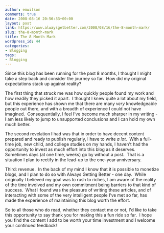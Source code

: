 ```yaml
---
author: emwilson
comments: true
date: 2008-08-16 20:56:33+00:00
layout: post
link: https://www.alwaysgetbetter.com/2008/08/16/the-8-month-mark/
slug: the-8-month-mark
title: The 8 Month Mark
wordpress_id: 44
categories:
- Blogging
tags:
- Blogging
---
```


Since this blog has been running for the past 8 months, I thought I might take a step back and consider the journey so far.  How did my original expectations stack up against reality?

The first thing that struck me was how quickly people found my work and how readily they picked it apart.  I thought I knew quite a lot about my field, but this experience has shown me that there are many _very_ knowledgeable people out there, and with a breadth of experience I could not have imagined.  Consequentially, I feel I've become much sharper in my writing - I am less likely to jump to unsupported conclusions and I can hold my own much better.

The second revelation I had was that in order to have decent content prepared and ready to publish regularly, I have to write _a lot_.  With a full-time job, new child, and college studies on my hands, I haven't had the opportunity to invest as much effort into this blog as it deserves.  Sometimes days (at one time, weeks) go by without a post.  That is a situation I plan to rectify in the lead-up to the one-year anniversary.

Third: revenue.  In the back of my mind I know that it is possible to monetize blogs, and I plan to do so with Always Getting Better - one day.  While originally I believed my goal was to rush to riches, I am aware of the reality of the time involved and my own commitment being barriers to that kind of success.  What I found was the pleasure of writing these articles, and of interacting with some of the very intelligent people I've met so far, has made the experience of maintaining this blog worth the effort.

So to all those who do read, whether they contact me or not, I'd like to take this opportunity to say thank you for making this a fun ride so far.  I hope you find the content I add to be worth your time investment and I welcome your continued feedback!
